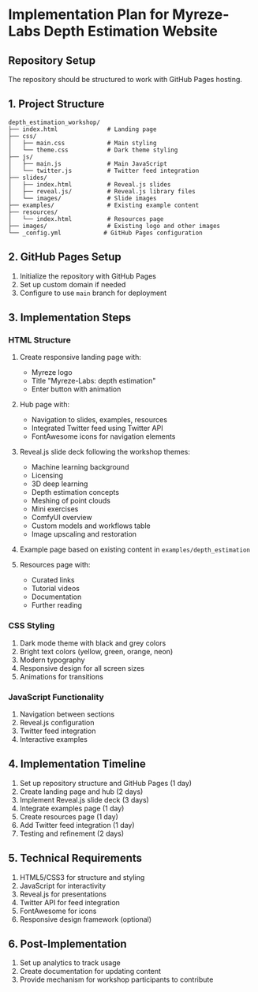 # Implementation Plan for Myreze-Labs Depth Estimation Website

## Repository Setup
The repository should be structured to work with GitHub Pages hosting.

## 1. Project Structure

```
depth_estimation_workshop/
├── index.html              # Landing page
├── css/
│   ├── main.css            # Main styling
│   └── theme.css           # Dark theme styling
├── js/
│   ├── main.js             # Main JavaScript
│   └── twitter.js          # Twitter feed integration
├── slides/
│   ├── index.html          # Reveal.js slides
│   ├── reveal.js/          # Reveal.js library files
│   └── images/             # Slide images
├── examples/               # Existing example content
├── resources/
│   └── index.html          # Resources page
├── images/                 # Existing logo and other images
└── _config.yml            # GitHub Pages configuration
```

## 2. GitHub Pages Setup

1. Initialize the repository with GitHub Pages
2. Set up custom domain if needed
3. Configure to use `main` branch for deployment

## 3. Implementation Steps

### HTML Structure

1. Create responsive landing page with:
   - Myreze logo
   - Title "Myreze-Labs: depth estimation"
   - Enter button with animation

2. Hub page with:
   - Navigation to slides, examples, resources
   - Integrated Twitter feed using Twitter API
   - FontAwesome icons for navigation elements

3. Reveal.js slide deck following the workshop themes:
   - Machine learning background
   - Licensing
   - 3D deep learning
   - Depth estimation concepts
   - Meshing of point clouds
   - Mini exercises
   - ComfyUI overview
   - Custom models and workflows table
   - Image upscaling and restoration

4. Example page based on existing content in `examples/depth_estimation`

5. Resources page with:
   - Curated links
   - Tutorial videos
   - Documentation
   - Further reading

### CSS Styling

1. Dark mode theme with black and grey colors
2. Bright text colors (yellow, green, orange, neon)
3. Modern typography
4. Responsive design for all screen sizes
5. Animations for transitions

### JavaScript Functionality

1. Navigation between sections
2. Reveal.js configuration
3. Twitter feed integration
4. Interactive examples

## 4. Implementation Timeline

1. Set up repository structure and GitHub Pages (1 day)
2. Create landing page and hub (2 days)
3. Implement Reveal.js slide deck (3 days)
4. Integrate examples page (1 day)
5. Create resources page (1 day)
6. Add Twitter feed integration (1 day)
7. Testing and refinement (2 days)

## 5. Technical Requirements

1. HTML5/CSS3 for structure and styling
2. JavaScript for interactivity
3. Reveal.js for presentations
4. Twitter API for feed integration
5. FontAwesome for icons
6. Responsive design framework (optional)

## 6. Post-Implementation

1. Set up analytics to track usage
2. Create documentation for updating content
3. Provide mechanism for workshop participants to contribute 